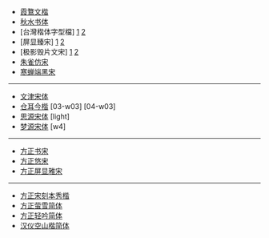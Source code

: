 - [霞鶩文楷](https://github.com/lxgw/LxgwWenkai/releases)
- [秋水书体](https://github.com/NoHeartPen/QiushuiShotai)
- [台灣楷体字型檔] [1](https://data.gov.tw/dataset/5961) [2](https://github.com/ChellyL/font_modules/releases/download/1.2/TW-Kai-98_1.ttf)
- [屏显臻宋] [1](https://www.maoken.com/freefonts/3329.html) [2](https://github.com/ChellyL/font_modules/blob/main/Font/%E5%B1%8F%E6%98%BE%E8%87%BB%E5%AE%8B1.09.ttf)
- [极影毁片文宋] [1](https://www.maoken.com/freefonts/9917.html) [2](https://github.com/ChellyL/font_modules/blob/main/Font/%E6%A5%B5%E5%BD%B1%E6%AF%80%E7%89%87%E6%96%87%E5%AE%8B.ttf)
- [朱雀仿宋](https://github.com/TrionesType/zhuque/releases)
- [寒蝉端黑宋](https://github.com/Warren2060/ChillDuanHeiSong/releases)

----

- [文津宋体](https://github.com/takushun-wu/WenJinMincho/releases/)
- [仓耳今楷](https://tsanger.cn/category/21) [03-w03] [04-w03]
- [思源宋体](https://github.com/adobe-fonts/source-han-serif/releases) [light]
- [梦源宋体](https://github.com/Pal3love/dream-han-cjk/releases) [w4]

----

- [方正书宋](https://github.com/ChellyL/font_modules/blob/main/Font/%E6%96%B9%E6%AD%A3%E4%B9%A6%E5%AE%8BGBK.ttf)
- [方正悠宋](https://github.com/ChellyL/font_modules/blob/main/Font/%E6%96%B9%E6%AD%A3%E6%82%A0%E5%AE%8BGBK07R.ttf)
- [方正屏显雅宋](https://github.com/ChellyL/font_modules/blob/main/Font/%E6%A5%B5%E5%BD%B1%E6%AF%80%E7%89%87%E6%96%87%E5%AE%8B.ttf)

----

- [方正宋刻本秀楷](https://github.com/ChellyL/font_modules/blob/main/Font/%E6%96%B9%E6%AD%A3%E5%AE%8B%E5%88%BB%E6%9C%AC%E7%A7%80%E6%A5%B7%E7%AE%80%E4%BD%93.ttf)
- [方正萤雪简体](https://github.com/ChellyL/font_modules/raw/refs/heads/main/Font/%E6%96%B9%E6%AD%A3%E8%90%A4%E9%9B%AA%E7%AE%80%E4%BD%93.ttf)
- [方正轻吟简体](https://github.com/ChellyL/font_modules/raw/refs/heads/main/Font/%E6%96%B9%E6%AD%A3FW%E8%BD%BB%E5%90%9F%E4%BD%93%E7%AE%80.ttf)
- [汉仪空山楷简体](https://github.com/ChellyL/font_modules/raw/refs/heads/main/Font/%E6%B1%89%E4%BB%AA%E7%A9%BA%E5%B1%B1%E6%A5%B7.ttf)
